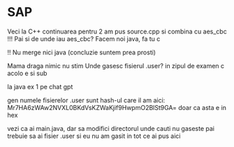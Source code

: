 # SAP
Veci la C++ continuarea pentru 2
am pus source.cpp si combina cu aes_cbc
!!!
Pai si de unde iau aes_cbc?
Facem noi java, fa tu c

!! 
Nu merge nici java (concluzie suntem prea prosti)


Mama draga nimic nu stim
Unde gasesc fisierul .user?
in zipul de examen c acolo e si sub

la java ex 1 pe chat gpt

gen numele fisierelor .user sunt hash-ul care il am aici: Mr7HA6zWAw2NVXL0BKdVsKZWaKjif9HwpmO2BlSt9GA=
doar ca asta e in hex


vezi ca ai main.java, dar sa modifici directorul unde cauti
nu gaseste
pai trebuie sa ai fisier .user
si eu nu am gasit in tot ce ai pus aici
